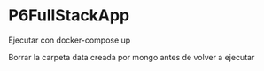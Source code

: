 # P6FullStackApp

Ejecutar con docker-compose up


Borrar la carpeta data creada por mongo antes de volver a ejecutar

